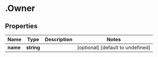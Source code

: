 # .Owner

## Properties

|Name | Type | Description | Notes|
|------------ | ------------- | ------------- | -------------|
|**name** | **string** |  | [optional] [default to undefined]|



